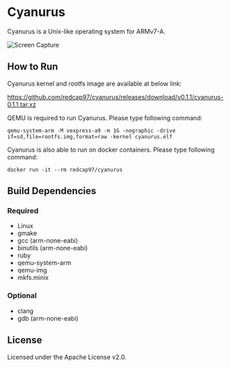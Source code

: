 # Cyanurus

Cyanurus is a Unix-like operating system for ARMv7-A.

![Screen Capture](https://cloud.githubusercontent.com/assets/928237/11782406/3c520650-a2b4-11e5-917e-372b7f7cb689.gif)

## How to Run

Cyanurus kernel and rootfs image are available at below link:

https://github.com/redcap97/cyanurus/releases/download/v0.1.1/cyanurus-0.1.1.tar.xz

QEMU is required to run Cyanurus. Please type following command:

```
qemu-system-arm -M vexpress-a9 -m 1G -nographic -drive if=sd,file=rootfs.img,format=raw -kernel cyanurus.elf
```

Cyanurus is also able to run on docker containers. Please type following command:

```
docker run -it --rm redcap97/cyanurus
```

## Build Dependencies

### Required

* Linux
* gmake
* gcc (arm-none-eabi)
* binutils (arm-none-eabi)
* ruby
* qemu-system-arm
* qemu-img
* mkfs.minix

### Optional

* clang
* gdb (arm-none-eabi)

## License

Licensed under the Apache License v2.0.
